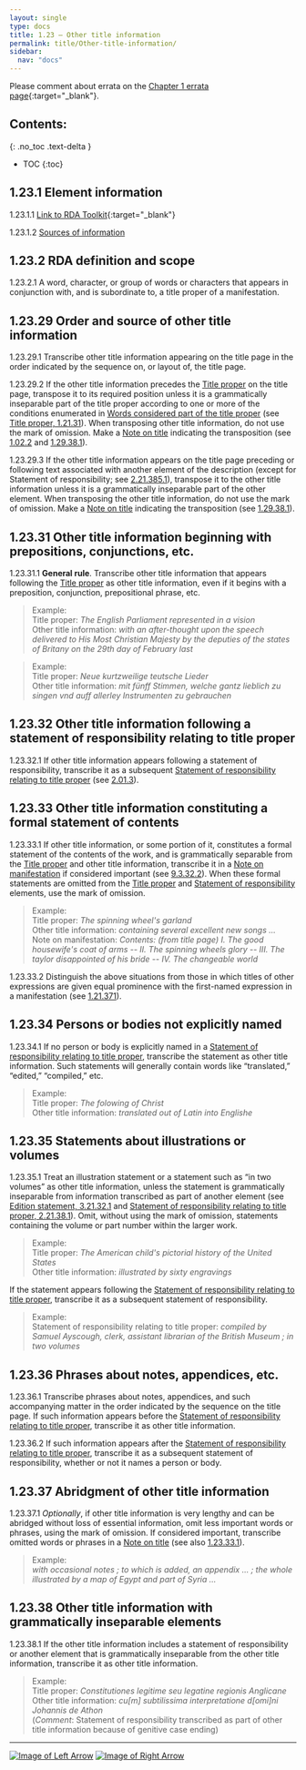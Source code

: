 ```yaml
---
layout: single
type: docs
title: 1.23 — Other title information
permalink: title/Other-title-information/
sidebar:
  nav: "docs"
---
```


Please comment about errata on the [Chapter 1 errata page](https://docs.google.com/document/d/1ZQrHST262NmyQBIjqDihNGPaU_Y9rKCN2wiRPtwm-D8/edit#heading=h.qcpn5yyukfsb){:target="_blank"}.

## Contents:
{: .no_toc .text-delta }

- TOC
{:toc}

## 1.23.1 Element information

<a name="1.23.1.1">1.23.1.1</a> [Link to RDA Toolkit](https://beta.rdatoolkit.org/Content?externalId=en-US_ala-d12e7ee9-4a94-3ea6-8bb5-5e3ec97a91e9){:target="_blank"}

<a name="1.23.1.2">1.23.1.2</a> [Sources of information](/DCRMR/title/#1011-sources-of-information)

## 1.23.2 RDA definition and scope

<a name="1.23.2.1">1.23.2.1</a> A word, character, or group of words or characters that appears in conjunction with, and is subordinate to, a title proper of a manifestation.

## 1.23.29 Order and source of other title information

<a name="1.23.29.1">1.23.29.1</a> Transcribe other title information appearing on the title page in the order indicated by the sequence on, or layout of, the title page.

<a name="1.23.29.2">1.23.29.2</a> If the other title information precedes the [Title proper](/DCRMR/title/Title-proper/) on the title page, transpose it to its required position unless it is a grammatically inseparable part of the title proper according to one or more of the conditions enumerated in [Words considered part of the title proper](/DCRMR/title/Title-proper/#12131-words-considered-part-of-the-title-proper) (see [Title proper, 1.21.31](/DCRMR/title/Title-proper/#12131-words-considered-part-of-the-title-proper)). When transposing other title information, do not use the mark of omission. Make a [Note on title](/DCRMR/title/Note-on-title/) indicating the transposition (see [1.02.2](/DCRMR/title/#1012-element-order) and [1.29.38.1](/DCRMR/title/Note-on-title/#1.29.38.1)).

<a name="1.23.29.3">1.23.29.3</a> If the other title information appears on the title page preceding or following text associated with another element of the description (except for Statement of responsibility; see [2.21.385.1](/DCRMR/sor/Statement-of-responsibility-relating-to-title-proper/#2.21.385.1)), transpose it to the other title information unless it is a grammatically inseparable part of the other element. When transposing the other title information, do not use the mark of omission. Make a [Note on title](/DCRMR/title/Note-on-title/) indicating the transposition (see [1.29.38.1](/DCRMR/title/Note-on-title/#1.29.38.1)).
  
## 1.23.31 Other title information beginning with prepositions, conjunctions, etc.

<a name="1.23.31.1">1.23.31.1</a> **General rule**. Transcribe other title information that appears following the [Title proper](/DCRMR/title/Title-proper/) as other title information, even if it begins with a preposition, conjunction, prepositional phrase, etc.

>Example:  
>Title proper: <CITE>The English Parliament represented in a vision</CITE>  
>Other title information: <CITE>with an after-thought upon the speech delivered to His Most Christian Majesty by the deputies of the states of Britany on the 29th day of February last </CITE>  

>Example:  
>Title proper: <CITE>Neue kurtzweilige teutsche Lieder </CITE>  
>Other title information: <CITE> mit fünff Stimmen, welche gantz lieblich zu singen vnd auff allerley Instrumenten zu gebrauchen</CITE>  

## 1.23.32 Other title information following a statement of responsibility relating to title proper

<a name="1.23.32.1">1.23.32.1</a> If other title information appears following a statement of responsibility, transcribe it as a subsequent [Statement of responsibility relating to title proper](/DCRMR/sor/Statement-of-responsibility-relating-to-title-proper/) (see [2.01.3](/DCRMR/sor/#2013-form-and-order-of-information)).

## 1.23.33 Other title information constituting a formal statement of contents

<a name="1.23.33.1">1.23.33.1</a> If other title information, or some portion of it, constitutes a formal statement of the contents of the work, and is grammatically separable from the [Title proper](/DCRMR/title/Title-proper/) and other title information, transcribe it in a [Note on manifestation](/DCRMR/additional-notes/Note-on-manifestation/) if considered important (see [9.3.32.2](/DCRMR/additional-notes/Note-on-manifestation/#9.3.32.2)). When these formal statements are omitted from the [Title proper](/DCRMR/title/Title-proper/) and [Statement of responsibility](/DCRMR/sor/) elements, use the mark of omission.

>Example:  
>Title proper: <CITE>The spinning wheel's garland </CITE>   
>Other title information: <CITE>containing several excellent new songs ...</CITE>  
>Note on manifestation:  <CITE>Contents: (from title page) I. The good housewife's coat of arms -- II. The spinning wheels glory -- III. The taylor disappointed of his bride -- IV. The changeable world</CITE>  

<a name="1.23.33.2">1.23.33.2</a> Distinguish the above situations from those in which titles of other expressions are given equal prominence with the first-named expression in a manifestation (see [1.21.371](/DCRMR/title/Title-proper/#121371-two-or-more-expressions-named-on-the-preferred-source-of-information)).

## 1.23.34 Persons or bodies not explicitly named

<a name="1.23.34.1">1.23.34.1</a> If no person or body is explicitly named in a [Statement of responsibility relating to title proper](/DCRMR/sor/Statement-of-responsibility-relating-to-title-proper/), transcribe the statement as other title information. Such statements will generally contain words like “translated,” “edited,” “compiled,” etc.

>Example:  
>Title proper: <CITE>The folowing of Christ</CITE>  
>Other title information: <CITE>translated out of Latin into Englishe</CITE>

## 1.23.35 Statements about illustrations or volumes

<a name="1.23.35.1">1.23.35.1</a> Treat an illustration statement or a statement such as “in two volumes” as other title information, unless the statement is grammatically inseparable from information transcribed as part of another element (see [Edition statement, 3.21.32.1](/DCRMR/edition/Edition-statement/#3.21.32.1) and [Statement of responsibility relating to title proper, 2.21.38.1](/DCRMR/sor/Statement-of-responsibility-relating-to-title-proper/#2.21.38.1)). Omit, without using the mark of omission, statements containing the volume or part number within the larger work. 

>Example:  
>Title proper: <CITE>The American child's pictorial history of the United States</CITE>  
>Other title information: <CITE>illustrated by sixty engravings</CITE>  

If the statement appears following the [Statement of responsibility relating to title proper](/DCRMR/sor/Statement-of-responsibility-relating-to-title-proper/), transcribe it as a subsequent statement of responsibility.

>Example:  
>Statement of responsibility relating to title proper: <CITE>compiled by Samuel Ayscough, clerk, assistant librarian of the British Museum ; in two volumes</CITE>

## 1.23.36 Phrases about notes, appendices, etc.

<a name="1.23.36.1">1.23.36.1</a> Transcribe phrases about notes, appendices, and such accompanying matter in the order indicated by the sequence on the title page. If such information appears before the [Statement of responsibility relating to title proper](/DCRMR/sor/Statement-of-responsibility-relating-to-title-proper/), transcribe it as other title information.

<a name="1.23.36.2">1.23.36.2</a> If such information appears after the [Statement of responsibility relating to title proper](/DCRMR/sor/Statement-of-responsibility-relating-to-title-proper/), transcribe it as a subsequent statement of responsibility, whether or not it names a person or body.

## 1.23.37 Abridgment of other title information

<a name="1.23.37.1">1.23.37.1</a> *Optionally*, if other title information is very lengthy and can be abridged without loss of essential information, omit less important words or phrases, using the mark of omission. If considered important, transcribe omitted words or phrases in a [Note on title](/DCRMR/title/Note-on-title/) (see also [1.23.33.1](/DCRMR/title/Other-title-information/#1.23.33.1)).

>Example:  
><CITE>with occasional notes ; to which is added, an appendix ... ; the whole illustrated by a map of Egypt and part of Syria ...</CITE>

## 1.23.38 Other title information with grammatically inseparable elements

<a name="1.23.38.1">1.23.38.1</a> If the other title information includes a statement of responsibility or another element that is grammatically inseparable from the other title information, transcribe it as other title information.

>Example:  
>Title proper: <CITE>Constitutiones legitime seu legatine regionis Anglicane</CITE>  
>Other title information: <CITE>cu[m] subtilissima interpretatione d[omi]ni Johannis de Athon</CITE>  
>(*Comment*: Statement of responsibility transcribed as part of other title information because of genitive case ending)

---

[![Image of Left Arrow](https://rbms-bsc.github.io/DCRMR/assets/pictures/navigation/Arrow_Left.png "1.215 — Parallel title proper")](/DCRMR/title/Parallel-title-proper/) [![Image of Right Arrow](https://rbms-bsc.github.io/DCRMR/assets/pictures/navigation/Arrow_Right.png "1.235 — Parallel other title information")](/DCRMR/title/Parallel-other-title-information/)
